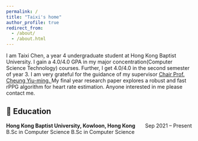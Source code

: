 ```yaml
---
permalink: /
title: "Taixi's home"
author_profile: true
redirect_from: 
  - /about/
  - /about.html
---
```

I am Taixi Chen, a year 4 undergraduate student at Hong Kong Baptist University. I gain a 4.0/4.0 GPA in my major concentration(Computer Science Technology) courses. Further, I get 4.0/4.0 in the second semester of year 3. I am very grateful for the guidance of my supervisor <a href="https://www.comp.hkbu.edu.hk/~ymc/"> Chair Prof. Cheung Yiu-ming. </a> My final year research paper explores a robust and fast rPPG algorithm for heart rate estimation. Anyone interested in me please contact me.

## 📖 Education
**Hong Kong Baptist University, Kowloon, Hong Kong**     <span style="float: right;">Sep 2021 – Present</span>
<br>
B.Sc in Computer Science  B.Sc in Computer Science  

